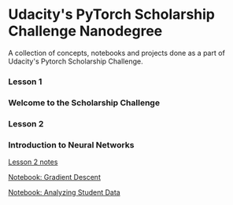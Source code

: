 # Udacity's PyTorch Scholarship Challenge Nanodegree
A collection of concepts, notebooks and projects done as a part of Udacity's Pytorch Scholarship Challenge.

### Lesson 1
### Welcome to the Scholarship Challenge

### Lesson 2
### Introduction to Neural Networks
[Lesson 2 notes](lesson2-notes.pdf)

[Notebook: Gradient Descent](gradient-descent)

[Notebook: Analyzing Student Data](student-admissions)
